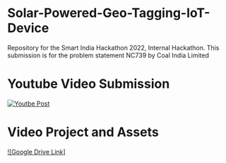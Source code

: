 # Solar-Powered-Geo-Tagging-IoT-Device
Repository for the Smart India Hackathon 2022, Internal Hackathon. This submission is for the problem statement NC739 by Coal India Limited

# Youtube Video Submission
[![Youtbe Post](https://img.youtube.com/vi/Xw2wraH2PT8/hqdefault.jpg)](https://youtu.be/Xw2wraH2PT8)

# Video Project and Assets
[![Google Drive Link]](https://drive.google.com/drive/folders/1wulRGM36Rpuj0GR6PvatQlDRGXMtFUMw?usp=sharing)